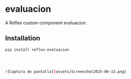 # evaluacion

A Reflex custom component evaluacion.

## Installation

```bash
pip install reflex-evaluacion




![Captura de pantalla](assets/Screenshot2025-06-13.png)
